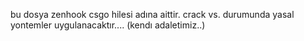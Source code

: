 bu dosya zenhook csgo hilesi adına aittir. crack vs. durumunda yasal yontemler uygulanacaktır.... (kendı adaletimiz..)
